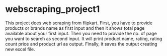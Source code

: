 # webscraping_project1
This project does web scraping from flipkart. First, you have to provide products or brands name as first input and then it shows total page available about your first input. Then you need to provide the no. of page you want to search as second input. It will print product name, rating, rating count price and product url as output. Finally, it saves the output creating new excel file.